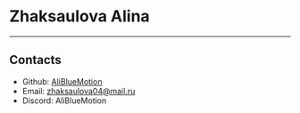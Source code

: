 # Zhaksaulova Alina
---

## Contacts 
* Github: [AliBlueMotion](https://github.com/AliBlueMotion)
* Email: [zhaksaulova04@mail.ru](zhaksaulova04@mail.ru)
* Discord: AliBlueMotion
  
